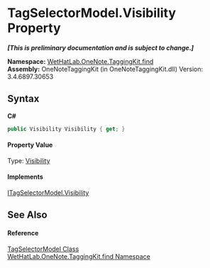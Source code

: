 # TagSelectorModel.Visibility Property 
 _**\[This is preliminary documentation and is subject to change.\]**_

**Namespace:**&nbsp;<a href="0e3a8efd-07d2-1709-b1cd-709153222081">WetHatLab.OneNote.TaggingKit.find</a><br />**Assembly:**&nbsp;OneNoteTaggingKit (in OneNoteTaggingKit.dll) Version: 3.4.6897.30653

## Syntax

**C#**<br />
``` C#
public Visibility Visibility { get; }
```


#### Property Value
Type: <a href="http://msdn2.microsoft.com/en-us/library/ms590101" target="_blank">Visibility</a>

#### Implements
<a href="5695fe7c-b2b9-468d-ca5c-1610951ccdb4">ITagSelectorModel.Visibility</a><br />

## See Also


#### Reference
<a href="093ecf68-9afb-f529-98a7-c27089162014">TagSelectorModel Class</a><br /><a href="0e3a8efd-07d2-1709-b1cd-709153222081">WetHatLab.OneNote.TaggingKit.find Namespace</a><br />